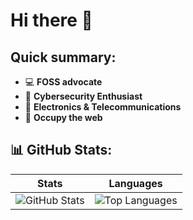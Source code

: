 # Hi there 👋
## Quick summary:
- 💻 **FOSS advocate**
- 🔐 **Cybersecurity Enthusiast** 
- 📡 **Electronics & Telecommunications**    
- 🏴 **Occupy the web**

## 📊 GitHub Stats:
 
| Stats | Languages |
|-------|-----------|
| ![GitHub Stats](https://github-readme-stats.vercel.app/api?username=qbixxx&show_icons=true&theme=midnight-purple) | ![Top Languages](https://github-readme-stats.vercel.app/api/top-langs/?username=qbixxx&layout=compact&theme=midnight-purple) |
